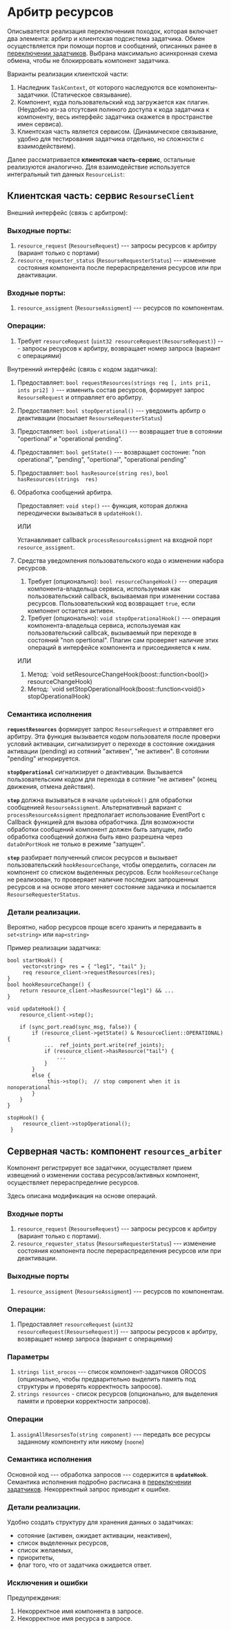 Арбитр ресурсов
======================

Описыватется реализация переключениия походок, которая включает два элемента: арбитр и клиентская подсистема задатчика. 
Обмен осуществляется при помощи портов и сообщений, описанных ранее в [переключении задатчиков](gait-switching).
Выбрана максимально асинхронная схема обмена, чтобы не блокирровать компонент задатчика.

Варианты реализации клиентской части:
1. Наследник `TaskContext`, от которого наследуются все компоненты-задатчики. (Статическое связывание). 
2. Компонент, куда пользовательский код загружается как плагин. 
    (Неудобно из-за отсутсвия полнного доступа к кода задатчика к компоненту, весь интерфейс задатчика окажется в пространстве имен сервиса).
3. Клиентская часть является сервисом. (Динамическое связывание, удобно для тестирования задатчика отдельно, но сложности с взаимодействием).

Далее рассматривается **клиентская часть-сервис**, остальные реализуются аналогично.
Для взаимодействие используется интегральный тип данных `ResourceList`:


Клиентская  часть: сервис `ResourseСlient`
-------------------------------------------

Внешний интерфейс (связь с арбитром):

### Выходные порты:

1. `resource_request` (`ResourseRequest`) --- запросы ресурсов к арбитру (вариант только с портами)
1. `resource_requester_status` (`ResourseRequesterStatus`) --- изменение состояния компонента после перераспределения ресурсов или при деактивации.

### Входные порты:

1. `resource_assigment` (`ResourseAssigment`) --- ресурсов по компонентам.

### Операции:

1. Требует `resourceRequest` (`uint32 resourceRequest(ResourseRequest)`) --- запросы ресурсов к арбитру, возвращает номер запроса (вариант c операциями)

Внутренний интерфейс (связь с кодом задатчика):

1. Предоставляет: `bool requestResources(strings req [, ints pri1, ints pri2] )` --- изменить состав ресурсов, формирует запрос `ResourseRequest` и отправляет его арбитру. 
1. Предоставляет: `bool stopOperational()` --- уведомить арбитр о деактивации (посылает `ResourseRequesterStatus`)
1. Предоставляет: `bool isOperational()` --- возвращает true в сотоянии "opertional" и "operational pending".
1. Предоставляет: `bool getState()` --- возвращает соcтоние: "non operational", "pending", "opertional", "operational pending"
1. Предоставляет: `bool hasResource(string res)`, `bool hasResources(strings  res)`
1.  Обработка сообщений арбитра.
     
     Предоставляет: `void step()` --- функция, которая должна переодически вызываться в `updateHook()`.
    
    ИЛИ

     Устанавливает callback `processResourceAssigment` на входной порт `resource_assigment`.

1. Средства уведомления пользовательского кода о изменении набора ресурсов.

    1. Требует (опционально): `bool resourceChangeHook()` --- операция компонента-владельца сервиса, используемая как пользовательский callback, 
        вызываемая при изменении состава ресурсов.  Пользовательский код возвращает `true`, если компонент остается активен. 
    2. Требует (опционально): `void stopOperationalHook()` --- операция компонента-владельца сервиса, используемая как пользовательский callbcak, 
        вызываемый при переходе в состояний "non opertional".
    Плагин сам проверяет наличие этих операций в интерфейсе компонента  и присоединяется к ним.

     ИЛИ
    
    1. Метод: `void setResourceChangeHook(boost::function<bool()> resourceChangeHook)
    2. Метод: `void setStopOperationalHook(boost::function<void()> stopOperationalHook)

### Семантика исполнения

**`requestResources`** формирует запрос `ResourseRequest` и отправляет его арбитру.  Эта функция вызывается кодом пользователя  после проверки условий активации, сигнализирует о переходе в состояние ожидания активации (pending) из сотяний "активен", "не активен". В сотоянии "pending" игнорируется.

**`stopOperational`**  сигнализирует о деактивации. Вызывается пользовательским кодом для перехода в сотяние "не активен" (конец движения, отмена действия).

**`step`** должна вызываться в начале `updateHook()` для обработки сообщенией `ResourseAssigment`. 
Альтернативный вариант c `processResourceAssigment` предполагает использование EventPort с Callback функцией для вызова обработчика.  Для  возможности обработки сообщений компонент должен быть запущен, либо обработка сообщений должна быть явно разрешена через `dataOnPortHook` не только в режиме "запущен".

**`step`** разбирает полученный список ресурсов и вызывает пользовательский `hookResourceChange`,  чтобы оперделить, согласен ли компонент со списком  выделенных ресурсов. 
Если `hookResourceChange` не реализован, то проверяает наличие последних запрошенных ресурсов 
и на основе этого меняет состояние задачика и посылается `ResourseRequesterStatus`. 

### Детали реализации.

Вероятно, набор ресурсов проще всего хранить и передаваить в `set<string>` или `map<string>`

Пример реализации задатчика:

    bool startHook() {
         vector<string> res = { "leg1", "tail" };
         req resource_client->requestResources(res);
    }
    bool hookResourceChange() {
        return resource_client->hasResource("leg1") && ... 
    }

    void updateHook() {
        resource_client->step();

        if (sync_port.read(sync_msg, false)) {
            if (resource_client->getState() & ResourceClient::OPERATIONAL) {
                ...  ref_joints_port.write(ref_joints);
                if (resource_client->hasResource("tail") {
                    ...
                }
            }
            else { 
                 this->stop();  // stop component when it is nonoperational
            }
        }
    }

    stopHook() {
         resource_client->stopOperational();
     }

Серверная часть: компонент `resources_arbiter`
---------------------------------------------

Компонент регистрирует все задатчики, осуществляет прием извещений о изменении состава ресурсов/активных компонент, 
осуществляет перераспределние ресурсов.

Здесь описана модификация на основе операций.

### Входные порты

1. `resource_request` (`ResourseRequest`) --- запросы ресурсов к арбитру (вариант только с портами).
1. `resource_requester_status` (`ResourseRequesterStatus`) --- изменение состояния компонента после перераспределения ресурсов или при деактивации.

### Выходные порты

1. `resource_assigment` (`ResourseAssigment`) --- ресурсов по компонентам.

### Операции:

1. Предоставляет `resourceRequest` (`uint32 resourceRequest(ResourseRequest)`) --- запросы ресурсов к арбитру, возвращает номер запроса (вариант c операциями)

### Параметры

1. `strings list_orocos` --- список компонент-задатчиков OROCOS (опционально, чтобы предварительно выделить память под структуры и проверять корректность запросов).
1. `strings resources` - список ресурсов (опционально, для выделения памяти и проверки корректности запросов). 

### Операции

1. `assignAllResorsesTo(string component)` --- передать все ресурсы заданному компоненту или никому (`noone`)

### Семантика исполнения

Основной код --- обработка запросов --- содержится в **`updateHook`**. Семантика исполнения подробно расписана в [переключении задатчиков](gait-switching). Некорректный запрос приводит к ошибке.

### Детали реализации.

Удобно создать структуру для хранения данных о задатчиках: 
* сотояние (активен, ожидает активации, неактивен), 
* список выделенных ресурсов, 
* список желаемых, 
* приоритеты, 
* флаг того, что от задатчика ожидается ответ.

### Исключения и ошибки

Предупреждения:
1. Некорректное имя компонента в запросе.
1. Некорректное имя ресурса в запросе.

